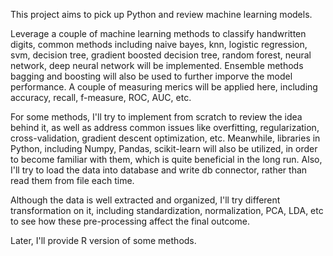 This project aims to pick up Python and review machine learning models.

Leverage a couple of machine learning methods to classify handwritten digits, common methods including naive bayes, knn, logistic regression, svm, decision tree, gradient boosted decision tree, random forest, neural network, deep neural network will be implemented. Ensemble methods bagging and boosting will also be used to further imporve the model performance. A couple of measuring merics will be applied here, including accuracy, recall, f-measure, ROC, AUC, etc.

For some methods, I'll try to implement from scratch to review the idea behind it, as well as address common issues like overfitting, regularization, cross-validation, gradient descent optimization, etc. Meanwhile, libraries in Python, including Numpy, Pandas, scikit-learn will also be utilized, in order to become familiar with them, which is quite beneficial in the long run. Also, I'll try to load the data into database and write db connector, rather than read them from file each time.

Although the data is well extracted and organized, I'll try different transformation on it, including standardization, normalization, PCA, LDA, etc to see how these pre-processing affect the final outcome.

Later, I'll provide R version of some methods.
